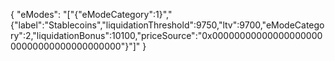 {
  "eModes": "[\"{\"eModeCategory\":1}\",\"{\"label\":\"Stablecoins\",\"liquidationThreshold\":9750,\"ltv\":9700,\"eModeCategory\":2,\"liquidationBonus\":10100,\"priceSource\":\"0x0000000000000000000000000000000000000000\"}\"]"
}